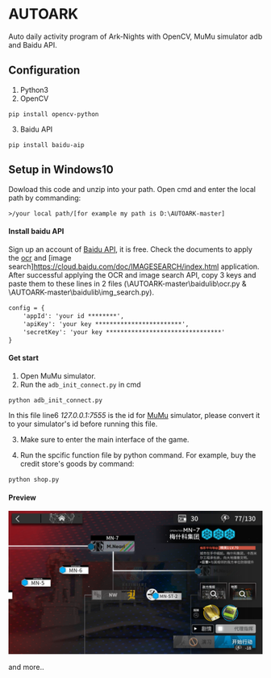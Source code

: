 # AUTOARK
Auto daily activity program of Ark-Nights with OpenCV, MuMu simulator adb and Baidu API.

## Configuration

1. Python3
2. OpenCV
```
pip install opencv-python
```
3. Baidu API
```
pip install baidu-aip
```

## Setup in Windows10
Dowload this code and unzip into your path.
Open cmd and enter the local path by commanding:
```
>/your local path/[for example my path is D:\AUTOARK-master]
```


#### Install baidu API

Sign up an account of [Baidu API](https://login.bce.baidu.com/), it is free.
Check the documents to apply the [ocr](https://cloud.baidu.com/doc/OCR/index.html) and [image search]https://cloud.baidu.com/doc/IMAGESEARCH/index.html application. 
After successful applying the OCR and image search API, copy 3 keys and paste them to these lines in 2 files (\AUTOARK-master\baidulib\ocr.py & \AUTOARK-master\baidulib\img_search.py).
```
config = {
    'appId': 'your id ********',
    'apiKey': 'your key ************************',
    'secretKey': 'your key ********************************'
}
```

#### Get start
1. Open MuMu simulator.
2. Run the `adb_init_connect.py` in cmd
```
python adb_init_connect.py
```
  In this file line6 _127.0.0.1:7555_ is the id for [MuMu](https://mumu.163.com/) simulator, please convert it to your simulator's id before running this file.

3. Make sure to enter the main interface of the game.

4. Run the spcific function file by python command. For example, buy the credit store's goods by command:
```
python shop.py
```

#### Preview
![image](image/MuMu20201028150640.png)

and more..

